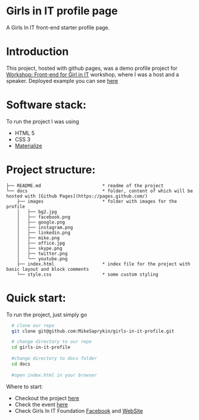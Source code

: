 # Girls in IT profile page
A Girls In IT front-end starter profile page. 

Introduction
=====
This project, hosted with github pages, was a demo profile project for [Workshop: Front-end for Girl in IT](https://www.facebook.com/events/371192389902221/) workshop, where I was a host and a speaker.
Deployed example you can see [here](https://mikesaprykin.github.io/girls-in-it-profile/)

Software stack:
=====
To run the project I was using
  * HTML 5
  * CSS 3
  * [Materialize](http://materializecss.com/)

Project structure:
=====

````
├── README.md                       * readme of the project
└── docs                            * folder, content of which will be hosted with [Github Pages](https://pages.github.com/)
    ├── images                      * folder with images for the profile
    │   ├── bg2.jpg
    │   ├── facebook.png
    │   ├── google.png
    │   ├── instagram.png
    │   ├── linkedin.png
    │   ├── mike.png
    │   ├── office.jpg
    │   ├── skype.png
    │   ├── twitter.png
    │   └── youtube.png
    ├── index.html                  * index file for the project with basic layout and block comments
    └── style.css                   * some custom styling
````

Quick start:
=====
To run the project, just simply go
```bash
  # clone our repo
  git clone git@github.com:MikeSaprykin/girls-in-it-profile.git

  # change directory to our repo
  cd girls-in-it-profile
  
  #change directory to docs folder
  cd docs
  
  #open index.html in your browser
```
Where to start:
  * Checkout the project [here](https://mikesaprykin.github.io/girls-in-it-profile/)
  * Check the event [here](https://www.facebook.com/events/371192389902221/)
  * Check Girls In IT Foundation [Facebook](https://www.facebook.com/GirlsinITfoundation/) and [WebSite](http://girlsitfoundation.wixsite.com/giit)
